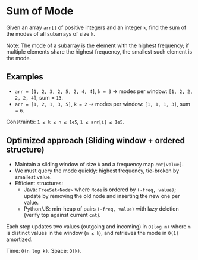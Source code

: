 # Sum of Mode

Given an array `arr[]` of positive integers and an integer `k`, find the sum of the modes of all subarrays of size `k`.

Note: The mode of a subarray is the element with the highest frequency; if multiple elements share the highest frequency, the smallest such element is the mode.

## Examples
- `arr = [1, 2, 3, 2, 5, 2, 4, 4]`, `k = 3` → modes per window: `[1, 2, 2, 2, 2, 4]`, sum = `13`.
- `arr = [1, 2, 1, 3, 5]`, `k = 2` → modes per window: `[1, 1, 1, 3]`, sum = `6`.

Constraints: `1 ≤ k ≤ n ≤ 1e5`, `1 ≤ arr[i] ≤ 1e5`.

## Optimized approach (Sliding window + ordered structure)
- Maintain a sliding window of size `k` and a frequency map `cnt[value]`.
- We must query the mode quickly: highest frequency, tie-broken by smallest value.
- Efficient structures:
  - Java: `TreeSet<Node>` where `Node` is ordered by `(-freq, value)`; update by removing the old node and inserting the new one per value.
  - Python/JS: min-heap of pairs `(-freq, value)` with lazy deletion (verify top against current `cnt`).

Each step updates two values (outgoing and incoming) in `O(log m)` where `m` is distinct values in the window (`m ≤ k`), and retrieves the mode in `O(1)` amortized.

Time: `O(n log k)`. Space: `O(k)`.



